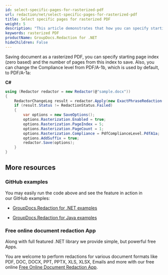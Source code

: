 ```yaml
---
id: select-specific-pages-for-rasterized-pdf
url: redaction/net/select-specific-pages-for-rasterized-pdf
title: Select specific pages for rasterized PDF
weight: 5
description: "This article demonstrates that how you can specify starting page index (zero based) and the number of pages from this index to save a rasterized PDF"
keywords: rasterized PDF
productName: GroupDocs.Redaction for .NET
hideChildren: False
---
```

Saving document as a rasterized PDF, you can specify starting page index (zero based) and the number of pages from this index to save. Also, you can change the Compliance level from PDF/A-1b, which is used by default, to PDF/A-1a:

**C#**

```csharp
using (Redactor redactor = new Redactor(@"sample.docx"))
{
    RedactorChangeLog result = redactor.Apply(new ExactPhraseRedaction("John Doe", new ReplacementOptions(System.Drawing.Color.Red)));
    if (result.Status != RedactionStatus.Failed)
    {
        var options = new SaveOptions();
        options.Rasterization.Enabled = true;                           // the same as options.RasterizeToPDF = true;
        options.Rasterization.PageIndex = 5;                            // start from 6th page (index is 0-based)
        options.Rasterization.PageCount = 1;                            // save only one page
        options.Rasterization.Compliance = PdfComplianceLevel.PdfA1a;   // by default PdfComplianceLevel.Auto or PDF/A-1b
        options.AddSuffix = true;
        redactor.Save(options);
    }
}
```

## More resources

### GitHub examples

You may easily run the code above and see the feature in action in our GitHub examples:

*   [GroupDocs.Redaction for .NET examples](https://github.com/groupdocs-redaction/GroupDocs.Redaction-for-.NET)
    
*   [GroupDocs.Redaction for Java examples](https://github.com/groupdocs-redaction/GroupDocs.Redaction-for-Java)
    

### Free online document redaction App

Along with full featured .NET library we provide simple, but powerful free Apps.

You are welcome to perform redactions for various document formats like PDF, DOC, DOCX, PPT, PPTX, XLS, XLSX, Emails and more with our free online [Free Online Document Redaction App](https://products.groupdocs.app/redaction).
